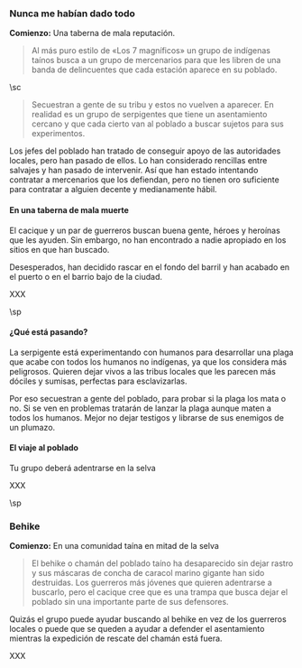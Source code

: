 ### Nunca me habían dado todo

**Comienzo:** Una taberna de mala reputación.

> Al más puro estilo de «Los 7 magníficos» un grupo de indígenas taínos busca a un grupo de mercenarios para que les libren de una banda de delincuentes que cada estación aparece en su poblado. 

\sc

> Secuestran a gente de su tribu y estos no vuelven a aparecer. En realidad es un grupo de serpigentes que tiene un asentamiento cercano y que cada cierto van al poblado a buscar sujetos para sus experimentos.

Los jefes del poblado han tratado de conseguir apoyo de las autoridades locales, pero han pasado de ellos. Lo han considerado rencillas entre salvajes y han pasado de intervenir. Así que han estado intentando contratar a mercenarios que los defiendan, pero no tienen oro suficiente para 
contratar a alguien decente y medianamente hábil.

#### En una taberna de mala muerte

El cacique y un par de guerreros buscan buena gente, héroes y heroínas que les ayuden. Sin embargo, no han encontrado a nadie apropiado en los sitios en que han buscado.

Desesperados, han decidido rascar en el fondo del barril y han acabado en el puerto o en el barrio bajo de la ciudad.

XXX

\sp

#### ¿Qué está pasando?

La serpigente está experimentando con humanos para desarrollar una plaga que acabe con todos los humanos no indígenas, ya que los considera más peligrosos. Quieren dejar vivos a las tribus locales que les parecen más dóciles y sumisas, perfectas para esclavizarlas.

Por eso secuestran a gente del poblado, para probar si la plaga los mata o no. Si se ven en problemas tratarán de lanzar la plaga aunque maten a todos los humanos. Mejor no dejar testigos y librarse de sus enemigos de un plumazo.

#### El viaje al poblado

Tu grupo deberá adentrarse en la selva

XXX

\sp

### Behike

**Comienzo:** En una comunidad taína en mitad de la selva

> El behike o chamán del poblado taíno ha desaparecido sin dejar rastro y sus máscaras de concha de caracol marino gigante han sido destruidas. Los guerreros más jóvenes que quieren adentrarse a buscarlo, pero el cacique cree que es una trampa que busca dejar el poblado sin una importante parte de sus defensores.

Quizás el grupo puede ayudar buscando al behike en vez de los guerreros locales o puede que se queden a ayudar a defender el asentamiento mientras la expedición de rescate del chamán está fuera.

XXX